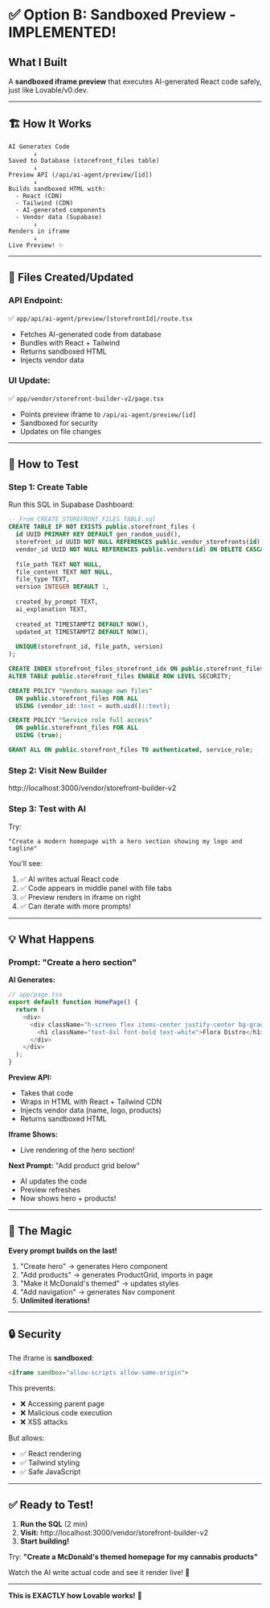 # ✅ Option B: Sandboxed Preview - IMPLEMENTED!

## What I Built

A **sandboxed iframe preview** that executes AI-generated React code safely, just like Lovable/v0.dev.

---

## 🏗️ How It Works

```
AI Generates Code
       ↓
Saved to Database (storefront_files table)
       ↓
Preview API (/api/ai-agent/preview/[id])
       ↓
Builds sandboxed HTML with:
  - React (CDN)
  - Tailwind (CDN)  
  - AI-generated components
  - Vendor data (Supabase)
       ↓
Renders in iframe
       ↓
Live Preview! ✨
```

---

## 🎯 Files Created/Updated

### API Endpoint:
✅ `app/api/ai-agent/preview/[storefrontId]/route.tsx`
- Fetches AI-generated code from database
- Bundles with React + Tailwind
- Returns sandboxed HTML
- Injects vendor data

### UI Update:
✅ `app/vendor/storefront-builder-v2/page.tsx`
- Points preview iframe to `/api/ai-agent/preview/[id]`
- Sandboxed for security
- Updates on file changes

---

## 🚀 How to Test

### Step 1: Create Table
Run this SQL in Supabase Dashboard:

```sql
-- From CREATE_STOREFRONT_FILES_TABLE.sql
CREATE TABLE IF NOT EXISTS public.storefront_files (
  id UUID PRIMARY KEY DEFAULT gen_random_uuid(),
  storefront_id UUID NOT NULL REFERENCES public.vendor_storefronts(id) ON DELETE CASCADE,
  vendor_id UUID NOT NULL REFERENCES public.vendors(id) ON DELETE CASCADE,
  
  file_path TEXT NOT NULL,
  file_content TEXT NOT NULL,
  file_type TEXT,
  version INTEGER DEFAULT 1,
  
  created_by_prompt TEXT,
  ai_explanation TEXT,
  
  created_at TIMESTAMPTZ DEFAULT NOW(),
  updated_at TIMESTAMPTZ DEFAULT NOW(),
  
  UNIQUE(storefront_id, file_path, version)
);

CREATE INDEX storefront_files_storefront_idx ON public.storefront_files(storefront_id);
ALTER TABLE public.storefront_files ENABLE ROW LEVEL SECURITY;

CREATE POLICY "Vendors manage own files"
  ON public.storefront_files FOR ALL
  USING (vendor_id::text = auth.uid()::text);

CREATE POLICY "Service role full access"
  ON public.storefront_files FOR ALL
  USING (true);

GRANT ALL ON public.storefront_files TO authenticated, service_role;
```

### Step 2: Visit New Builder
http://localhost:3000/vendor/storefront-builder-v2

### Step 3: Test with AI
Try:
```
"Create a modern homepage with a hero section showing my logo and tagline"
```

You'll see:
1. ✅ AI writes actual React code
2. ✅ Code appears in middle panel with file tabs
3. ✅ Preview renders in iframe on right
4. ✅ Can iterate with more prompts!

---

## 💡 What Happens

### Prompt: "Create a hero section"

**AI Generates:**
```typescript
// app/page.tsx
export default function HomePage() {
  return (
    <div>
      <div className="h-screen flex items-center justify-center bg-gradient-to-br from-purple-900 to-black">
        <h1 className="text-8xl font-bold text-white">Flora Distro</h1>
      </div>
    </div>
  );
}
```

**Preview API:**
- Takes that code
- Wraps in HTML with React + Tailwind CDN
- Injects vendor data (name, logo, products)
- Returns sandboxed HTML

**Iframe Shows:**
- Live rendering of the hero section!

**Next Prompt:** "Add product grid below"
- AI updates the code
- Preview refreshes
- Now shows hero + products!

---

## 🎨 The Magic

**Every prompt builds on the last!**

1. "Create hero" → generates Hero component
2. "Add products" → generates ProductGrid, imports in page
3. "Make it McDonald's themed" → updates styles
4. "Add navigation" → generates Nav component
5. **Unlimited iterations!**

---

## 🔒 Security

The iframe is **sandboxed**:
```html
<iframe sandbox="allow-scripts allow-same-origin">
```

This prevents:
- ❌ Accessing parent page
- ❌ Malicious code execution
- ❌ XSS attacks

But allows:
- ✅ React rendering
- ✅ Tailwind styling
- ✅ Safe JavaScript

---

## ✅ Ready to Test!

1. **Run the SQL** (2 min)
2. **Visit:** http://localhost:3000/vendor/storefront-builder-v2
3. **Start building!**

Try: **"Create a McDonald's themed homepage for my cannabis products"**

Watch the AI write actual code and see it render live! 🎉

---

**This is EXACTLY how Lovable works!** 🚀

